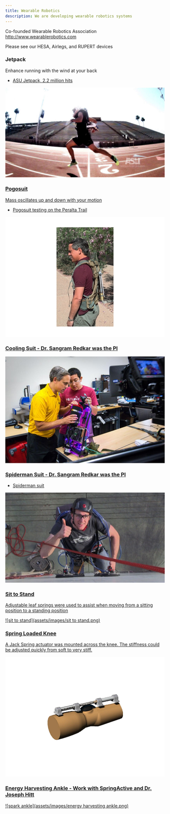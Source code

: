 ```yaml
---
title: Wearable Robotics
description: We are developing wearable robotics systems
---
```


Co-founded Wearable Robotics Association <a href="http://www.wearablerobotics.com">http://www.wearablerobotics.com</a>

Please see our HESA, Airlegs, and RUPERT devices

### Jetpack
Enhance running with the wind at your back

* <a href="https://vimeo.com/98084869" title="ASU Jetpack"> ASU Jetpack, 2.2 million hits

<img src="assets/images/jetpack2.jpg" width="600">

### Pogosuit
Mass oscillates up and down with your motion

* <a href="https://asunow.asu.edu/20170414-solutions-pogo-pack-asu-innovator-creates-wearable-trail-tech-%E2%80%94-and-we-put-it-test" > Pogosuit testing on the Peralta Trail

<img src="assets/images/pogosuit.png" width="600">

### Cooling Suit - Dr. Sangram Redkar was the PI
<img src="assets/images/robotics_lab-5.jpg" width="600">

### Spiderman Suit - Dr. Sangram Redkar was the PI
* <a href="https://vimeo.com/55449506" > Spiderman suit

<img src="assets/images/spiderman.jpg" width="600">

### Sit to Stand
Adjustable leaf springs were used to assist when moving from a sitting position to a standing position

![sit to stand](assets/images/sit to stand.png)

### Spring Loaded Knee
A Jack Spring actuator was mounted across the knee. The stiffness could be adjusted quickly from soft to very stiff.

![knee](assets/images/knee.png)

### Energy Harvesting Ankle - Work with SpringActive and Dr. Joseph Hitt

![spark ankle](assets/images/energy harvesting ankle.png)

